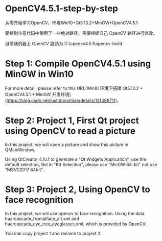 # OpenCV4.5.1-step-by-step
从零开始学习OpenCV。环境Win10+Qt5.13.2+MinGW+OpenCV4.5.1

要特别注意代码中使用了一些绝对路径，需要根据自己 OpenCV 路径进行修改。

目前我机器上 OpenCV 路劲为 D:\opencv4.5.1\opencv-build

# Step 1: Compile OpenCV4.5.1 using MinGW in Win10
For more detail, please refer to this URL[Win10 环境下搭建 Qt5.13.2 + OpenCV4.5.1 + MinGW 开发环境] (https://blog.csdn.net/justidle/article/details/121488711)。

# Step 2: Project 1, First Qt project using OpenCV to read a picture
In this project, we will open a picture and show this picture in QMainWindow.

Using QtCreator 4.10.1 to generate a "Qt Widgets Application", use the default selection, But in "Kit Selection", please use "MinGW 64-bit" not use "MSVC2017 64bit".

# Step 3: Project 2, Using OpenCV to face recognition
In this project, we will use opencv to face recognition. Using the data haarcascade_frontalface_alt.xml and haarcascade_eye_tree_eyeglasses.xml, which is provided by OpenCV.

You can copy project 1 and rename to project 2. 

